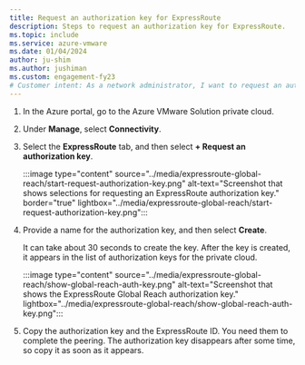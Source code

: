 ```yaml
---
title: Request an authorization key for ExpressRoute
description: Steps to request an authorization key for ExpressRoute.
ms.topic: include
ms.service: azure-vmware
ms.date: 01/04/2024
author: ju-shim
ms.author: jushiman
ms.custom: engagement-fy23
# Customer intent: As a network administrator, I want to request an authorization key for ExpressRoute, so that I can establish secure connectivity for my Azure VMware Solution private cloud.
---
```


<!-- used in tutorial-expressroute-global-reach-private-cloud.md and create-ipsec-tunnel.md -->

1. In the Azure portal, go to the Azure VMware Solution private cloud.

1. Under **Manage**, select **Connectivity**.

1. Select the **ExpressRoute** tab, and then select **+ Request an authorization key**.

   :::image type="content" source="../media/expressroute-global-reach/start-request-authorization-key.png" alt-text="Screenshot that shows selections for requesting an ExpressRoute authorization key." border="true" lightbox="../media/expressroute-global-reach/start-request-authorization-key.png":::

1. Provide a name for the authorization key, and then select **Create**.

   It can take about 30 seconds to create the key. After the key is created, it appears in the list of authorization keys for the private cloud.

   :::image type="content" source="../media/expressroute-global-reach/show-global-reach-auth-key.png" alt-text="Screenshot that shows the ExpressRoute Global Reach authorization key." lightbox="../media/expressroute-global-reach/show-global-reach-auth-key.png":::

1. Copy the authorization key and the ExpressRoute ID. You need them to complete the peering. The authorization key disappears after some time, so copy it as soon as it appears.

